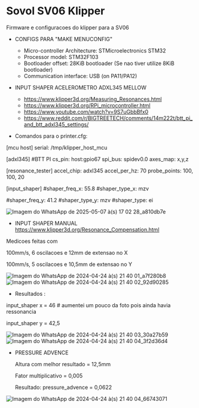 # Sovol SV06 Klipper

Firmware e configuracoes do klipper para a SV06

- CONFIGS PARA "MAKE MENUCONFIG"
  - Micro-controller Architecture: STMicroelectronics STM32
  - Processor model: STM32F103
  - Bootloader offset: 28KiB bootloader (Se nao tiver utilize 8KiB bootloader)
  - Communication interface: USB (on PA11/PA12)

- INPUT SHAPER ACELEROMETRO ADXL345 MELLOW
  - https://www.klipper3d.org/Measuring_Resonances.html
  - https://www.klipper3d.org/RPi_microcontroller.html
  - https://www.youtube.com/watch?v=9S7uGbbBfx0
  - https://www.reddit.com/r/BIGTREETECH/comments/14m222t/btt_pi_and_btt_adxl345_settings/

- Comandos para o printer.cfg:

[mcu host]
serial: /tmp/klipper_host_mcu

[adxl345] #BTT PI
cs_pin: host:gpio67
spi_bus: spidev0.0
axes_map: x,y,z

[resonance_tester]
accel_chip: adxl345
accel_per_hz: 70
probe_points:
    100, 100, 20

[input_shaper]
#shaper_freq_x: 55.8
#shaper_type_x: mzv

#shaper_freq_y: 41.2
#shaper_type_y: mzv
#shaper_type: ei

![Imagem do WhatsApp de 2025-05-07 à(s) 17 02 28_a810db7e](https://github.com/user-attachments/assets/df9837db-1e70-4014-959b-bb5d767ce461)


- INPUT SHAPER MANUAL
  https://www.klipper3d.org/Resonance_Compensation.html
  
Medicoes feitas com 

100mm/s, 6 oscilacoes e 12mm de extensao no X 

100mm/s, 5 oscilacoes e 10,5mm de extensao no Y

![Imagem do WhatsApp de 2024-04-24 à(s) 21 40 01_a7f280b8](https://github.com/ofelipevilela/sovol-sv06-klipper/assets/165967059/28841caa-f47e-4ed6-9ea0-455654381047)
![Imagem do WhatsApp de 2024-04-24 à(s) 21 40 02_92d90285](https://github.com/ofelipevilela/sovol-sv06-klipper/assets/165967059/21bd08fc-efa6-4a7a-b943-86a0179033ef)

- Resultados :
  
input_shaper x = 46  # aumentei um pouco da foto pois ainda havia ressonancia
 
input_shaper y = 42,5

![Imagem do WhatsApp de 2024-04-24 à(s) 21 40 03_30a27b59](https://github.com/ofelipevilela/sovol-sv06-klipper/assets/165967059/d3354e6a-246b-43ec-b855-843025f4853a)
![Imagem do WhatsApp de 2024-04-24 à(s) 21 40 04_3f2d36d4](https://github.com/ofelipevilela/sovol-sv06-klipper/assets/165967059/8d1763f4-8253-4fc5-b771-01d35b454547)



- PRESSURE ADVENCE

  Altura com melhor resultado = 12,5mm

  Fator multiplicativo = 0,005

  Resultado: pressure_advence = 0,0622
  
![Imagem do WhatsApp de 2024-04-24 à(s) 21 40 04_66743071](https://github.com/ofelipevilela/sovol-sv06-klipper/assets/165967059/69383014-c6ff-424f-99fc-9e5edaa75f19)
